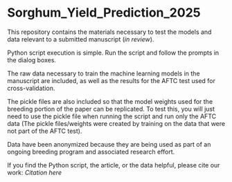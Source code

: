 # Sorghum_Yield_Prediction_2025
This repository contains the materials necessary to test the models and data relevant to a submitted manuscript (*in review*).

Python script execution is simple. Run the script and follow the prompts in the dialog boxes. 

The raw data necessary to train the machine learning models in the manuscript are included, as well as the results for the AFTC test used for cross-validation.

The pickle files are also included so that the model weights used for the breeding portion of the paper can be replicated. To test this, you will just need to use the pickle file when running the script and run only the AFTC data (The pickle files/weights were created by training on the data that were not part of the AFTC test).

Data have been anonymized because they are being used as part of an ongoing breeding program and associated research effort.

If you find the Python script, the article, or the data helpful, please cite our work:
*Citation here*
